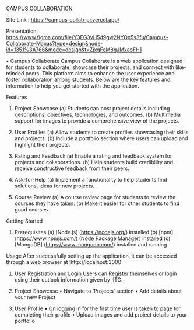CAMPUS COLLABORATION

Site Link : https://campus-collab-pi.vercel.app/

Presentation: https://www.figma.com/file/Y3EG3vH5d9gw2NYOn5s3fu/Campus-Collaborate-Manas?type=design&node-id=1351%3A766&mode=design&t=ZjxgFeM8gJMxaoFI-1

•	 Campus Collaborate
Campus Collaborate is a web application designed for students to collaborate, showcase their projects, and connect with like-minded peers. This platform aims to enhance the user experience and foster collaboration among students. Below are the key features and information to help you get started with the application.

 Features
1) Project Showcase
(a) Students can post project details including descriptions, objectives, technologies, and outcomes.
(b) Multimedia support for images to provide a comprehensive view of the projects.

2) User Profiles
(a) Allow students to create profiles showcasing their skills and projects.
(b) Include a portfolio section where users can upload and highlight their projects.

3) Rating and Feedback
(a) Enable a rating and feedback system for projects and collaborations.
(b) Help students build credibility and receive constructive feedback from their peers.

4) Ask-for-Help
(a) Implement a functionality to help students find solutions, ideas for new projects.

5) Course Review
(a) A course review page for students to review the courses they have taken.
(b) Make it easier for other students to find good courses.

 Getting Started
1) Prerequisites
(a) [Node.js] (https://nodejs.org/) installed
(b) [npm] (https://www.npmjs.com/) (Node Package Manager) installed
(c) [MongoDB] (https://www.mongodb.com/) installed and running

Usage
After successfully setting up the application,  it can be accessed through a web browser at ‘http://localhost:3000’
1) User Registration and Login
Users can Register themselves or login using their outlook information given by IITG.



2) Project Showcase
•	Navigate to ‘Projects’ section
•	Add details about your new Project

3) User Profile
•	On logging in for the first time user is taken to page for completing their profile
•	Upload images and add project details to your portfolio
 

